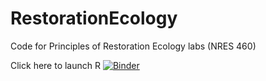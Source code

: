 # RestorationEcology
Code for Principles of Restoration Ecology labs (NRES 460)

Click here to launch R 
[![Binder](http://mybinder.org/badge_logo.svg)](http://mybinder.org/v2/gh/bobshriver/RestorationEcology/main?urlpath=rstudio)
